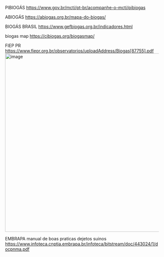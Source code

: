PIBIOGÁS
https://www.gov.br/mcti/pt-br/acompanhe-o-mcti/pibiogas

ABIOGÁS
https://abiogas.org.br/mapa-do-biogas/

BIOGÁS BRASIL
https://www.gefbiogas.org.br/indicadores.html

biogas map
https://cibiogas.org/biogasmap/

FIEP PR 
https://www.fiepr.org.br/observatorios/uploadAddress/Biogas[87755].pdf
<img width="835" height="582" alt="image" src="https://github.com/user-attachments/assets/d7c5bd4b-1b2f-4cc3-80dd-4a2a54b6b818" />

 
EMBRAPA manual de boas praticas dejetos suinos
https://www.infoteca.cnptia.embrapa.br/infoteca/bitstream/doc/443024/1/docpnma.pdf
